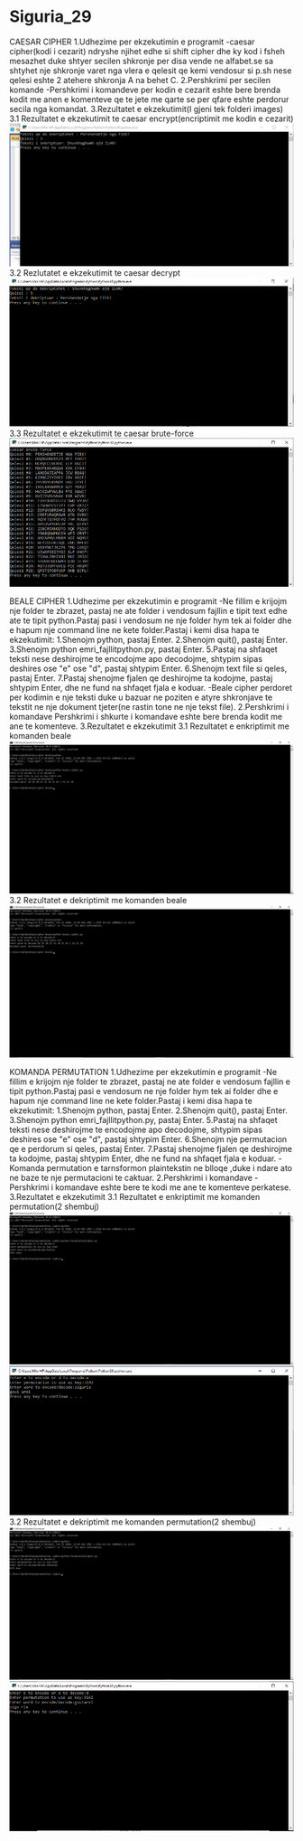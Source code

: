 # Siguria_29
CAESAR CIPHER
1.Udhezime per ekzekutimin e programit
-caesar cipher(kodi i cezarit) ndryshe njihet edhe si shift cipher dhe ky kod i fsheh mesazhet duke  shtyer secilen shkronje per disa vende ne alfabet.se sa shtyhet nje shkronje varet nga vlera e qelesit qe kemi vendosur si p.sh nese qelesi eshte 2 atehere shkronja A na behet C.
2.Pershkrimi per secilen komande
-Pershkrimi i komandeve per kodin e cezarit eshte bere brenda kodit me anen e komenteve qe te jete me qarte se per qfare eshte perdorur secila nga komandat.
3.Rezultatet e ekzekutimit(I gjeni tek folderi images)
3.1 Rezultatet e ekzekutimit te caesar encrypt(encriptimit me kodin e cezarit)
![](images/caesarencrypt.PNG)
3.2 Rezlutatet e ekzekutimit te caesar decrypt
![](images/caesardecrypt.PNG)
3.3 Rezultatet e ekzekutimit te caesar brute-force
![](images/caesarbruteforce.PNG)

BEALE CIPHER
1.Udhezime per ekzekutimin e programit
-Ne fillim e krijojm nje folder te zbrazet, pastaj ne ate folder i vendosum fajllin e tipit text edhe ate te tipit python.Pastaj pasi i vendosum ne nje folder hym tek ai folder dhe e hapum nje command line ne kete folder.Pastaj i kemi disa hapa te ekzekutimit:
1.Shenojm python, pastaj Enter.
2.Shenojm quit(), pastaj Enter.
3.Shenojm python emri_fajllitpython.py, pastaj Enter.
5.Pastaj na shfaqet teksti nese deshirojme te encodojme apo decodojme, shtypim sipas deshires ose "e" ose "d", pastaj shtypim Enter.
6.Shenojm text file si qeles, pastaj Enter.
7.Pastaj shenojme fjalen qe deshirojme ta kodojme, pastaj shtypim Enter, dhe ne fund na shfaqet fjala e koduar.
-Beale cipher perdoret per kodimin e nje teksti duke u bazuar ne poziten e atyre shkronjave te tekstit ne nje dokument tjeter(ne rastin tone ne nje tekst file).
2.Pershkrimi i komandave
Pershkrimi i shkurte i komandave eshte bere brenda kodit me ane te komenteve.
3.Rezultatet e ekzekutimit
3.1 Rezultatet e enkriptimit me komanden beale
![](images/beale_encrypt.PNG)
3.2 Rezultatet e dekriptimit me komanden beale
![](images/beale_decrypt.PNG)


KOMANDA PERMUTATION
1.Udhezime per ekzekutimin e programit
-Ne fillim e krijojm nje folder te zbrazet, pastaj ne ate folder e vendosum fajllin e tipit python.Pastaj pasi e vendosum ne nje folder hym tek ai folder dhe e hapum nje command line ne kete folder.Pastaj i kemi disa hapa te ekzekutimit:
1.Shenojm python, pastaj Enter.
2.Shenojm quit(), pastaj Enter.
3.Shenojm python emri_fajllitpython.py, pastaj Enter.
5.Pastaj na shfaqet teksti nese deshirojme te encodojme apo decodojme, shtypim sipas deshires ose "e" ose "d", pastaj shtypim Enter.
6.Shenojm nje permutacion qe e perdorum si qeles, pastaj Enter.
7.Pastaj shenojme fjalen qe deshirojme ta kodojme, pastaj shtypim Enter, dhe ne fund na shfaqet fjala e koduar.
-Komanda permutation e tarnsformon plaintekstin ne blloqe ,duke i ndare ato ne baze te nje permutacioni te caktuar.
2.Pershkrimi i komandave
-Pershkrimi i komandave eshte bere te kodi me ane te komenteve perkatese.
3.Rezultatet e ekzekutimit
3.1 Rezultatet e enkriptimit me komanden permutation(2 shembuj)
![](images/permutation_encrypt.PNG)
![](images/permutation_encrypt2.PNG)
3.2 Rezultatet e dekriptimit me komanden permutation(2 shembuj)
![](images/permutation_decrypt.PNG)
![](images/permutation_decrypt2.PNG)

